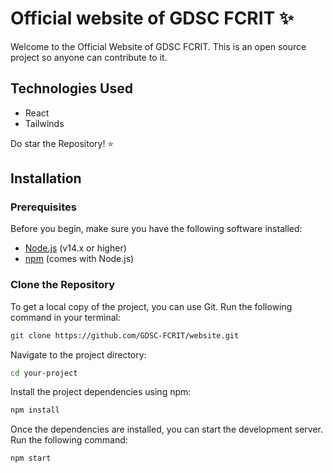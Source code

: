 # Official website of GDSC FCRIT ✨

Welcome to the Official Website of GDSC FCRIT. This is an open source project so anyone can contribute to it.

## Technologies Used

- React
- Tailwinds

Do star the Repository! ⭐
## Installation

### Prerequisites
Before you begin, make sure you have the following software installed:

- [Node.js](https://nodejs.org/) (v14.x or higher)
- [npm](https://www.npmjs.com/) (comes with Node.js)

### Clone the Repository
To get a local copy of the project, you can use Git. Run the following command in your terminal:

```bash
git clone https://github.com/GDSC-FCRIT/website.git 
```
Navigate to the project directory:

```bash
cd your-project
```

Install the project dependencies using npm:
```bash
npm install
```
Once the dependencies are installed, you can start the development server. Run the following command:

```bash
npm start
```
